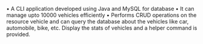 • A CLI application developed using Java and MySQL for database
• It can manage upto 10000 vehicles efficiently
• Performs CRUD operations on the resource vehicle and can query the database about the vehicles like car, automobile, bike, etc. Display the stats of vehicles and a helper command is provided.
